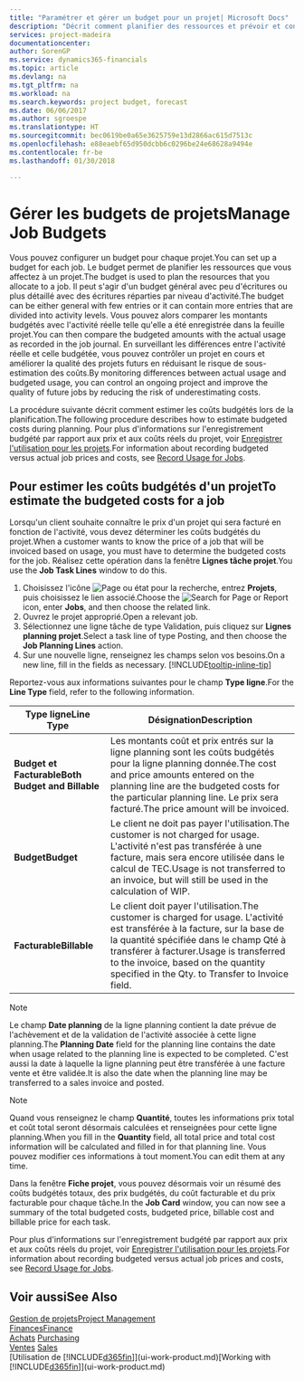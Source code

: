 ```yaml
---
title: "Paramétrer et gérer un budget pour un projet| Microsoft Docs"
description: "Décrit comment planifier des ressources et prévoir et contrôler les coûts d'un projet en définissant un budget pour chaque projet."
services: project-madeira
documentationcenter: 
author: SorenGP
ms.service: dynamics365-financials
ms.topic: article
ms.devlang: na
ms.tgt_pltfrm: na
ms.workload: na
ms.search.keywords: project budget, forecast
ms.date: 06/06/2017
ms.author: sgroespe
ms.translationtype: HT
ms.sourcegitcommit: bec0619be0a65e3625759e13d2866ac615d7513c
ms.openlocfilehash: e88eaebf65d950dcbb6c0296be24e68628a9494e
ms.contentlocale: fr-be
ms.lasthandoff: 01/30/2018

---
```

# <a name="manage-job-budgets"></a><span data-ttu-id="09f86-103">Gérer les budgets de projets</span><span class="sxs-lookup"><span data-stu-id="09f86-103">Manage Job Budgets</span></span>
<span data-ttu-id="09f86-104">Vous pouvez configurer un budget pour chaque projet.</span><span class="sxs-lookup"><span data-stu-id="09f86-104">You can set up a budget for each job.</span></span> <span data-ttu-id="09f86-105">Le budget permet de planifier les ressources que vous affectez à un projet.</span><span class="sxs-lookup"><span data-stu-id="09f86-105">The budget is used to plan the resources that you allocate to a job.</span></span> <span data-ttu-id="09f86-106">Il peut s'agir d'un budget général avec peu d'écritures ou plus détaillé avec des écritures réparties par niveau d'activité.</span><span class="sxs-lookup"><span data-stu-id="09f86-106">The budget can be either general with few entries or it can contain more entries that are divided into activity levels.</span></span> <span data-ttu-id="09f86-107">Vous pouvez alors comparer les montants budgétés avec l'activité réelle telle qu'elle a été enregistrée dans la feuille projet.</span><span class="sxs-lookup"><span data-stu-id="09f86-107">You can then compare the budgeted amounts with the actual usage as recorded in the job journal.</span></span> <span data-ttu-id="09f86-108">En surveillant les différences entre l'activité réelle et celle budgétée, vous pouvez contrôler un projet en cours et améliorer la qualité des projets futurs en réduisant le risque de sous-estimation des coûts.</span><span class="sxs-lookup"><span data-stu-id="09f86-108">By monitoring differences between actual usage and budgeted usage, you can control an ongoing project and improve the quality of future jobs by reducing the risk of underestimating costs.</span></span>

<span data-ttu-id="09f86-109">La procédure suivante décrit comment estimer les coûts budgétés lors de la planification.</span><span class="sxs-lookup"><span data-stu-id="09f86-109">The following procedure describes how to estimate budgeted costs during planning.</span></span> <span data-ttu-id="09f86-110">Pour plus d'informations sur l'enregistrement budgété par rapport aux prix et aux coûts réels du projet, voir [Enregistrer l'utilisation pour les projets](projects-how-record-job-usage.md).</span><span class="sxs-lookup"><span data-stu-id="09f86-110">For information about recording budgeted versus actual job prices and costs, see [Record Usage for Jobs](projects-how-record-job-usage.md).</span></span>  

## <a name="JobBudgetCosts"></a> <span data-ttu-id="09f86-111">Pour estimer les coûts budgétés d'un projet</span><span class="sxs-lookup"><span data-stu-id="09f86-111">To estimate the budgeted costs for a job</span></span>
<span data-ttu-id="09f86-112">Lorsqu'un client souhaite connaître le prix d'un projet qui sera facturé en fonction de l'activité, vous devez déterminer les coûts budgétés du projet.</span><span class="sxs-lookup"><span data-stu-id="09f86-112">When a customer wants to know the price of a job that will be invoiced based on usage, you must have to determine the budgeted costs for the job.</span></span> <span data-ttu-id="09f86-113">Réalisez cette opération dans la fenêtre **Lignes tâche projet**.</span><span class="sxs-lookup"><span data-stu-id="09f86-113">You use the **Job Task Lines** window to do this.</span></span>

1. <span data-ttu-id="09f86-114">Choisissez l'icône ![Page ou état pour la recherche](media/ui-search/search_small.png "Page ou état pour la recherche"), entrez **Projets**, puis choisissez le lien associé.</span><span class="sxs-lookup"><span data-stu-id="09f86-114">Choose the ![Search for Page or Report](media/ui-search/search_small.png "Search for Page or Report icon") icon, enter **Jobs**, and then choose the related link.</span></span>  
2. <span data-ttu-id="09f86-115">Ouvrez le projet approprié.</span><span class="sxs-lookup"><span data-stu-id="09f86-115">Open a relevant job.</span></span>
3. <span data-ttu-id="09f86-116">Sélectionnez une ligne tâche de type Validation, puis cliquez sur **Lignes planning projet**.</span><span class="sxs-lookup"><span data-stu-id="09f86-116">Select a task line of type Posting, and then choose the **Job Planning Lines** action.</span></span>
4. <span data-ttu-id="09f86-117">Sur une nouvelle ligne, renseignez les champs selon vos besoins.</span><span class="sxs-lookup"><span data-stu-id="09f86-117">On a new line, fill in the fields as necessary.</span></span> [!INCLUDE[tooltip-inline-tip](includes/tooltip-inline-tip_md.md)]   

<span data-ttu-id="09f86-118">Reportez-vous aux informations suivantes pour le champ **Type ligne**.</span><span class="sxs-lookup"><span data-stu-id="09f86-118">For the **Line Type** field, refer to the following information.</span></span>  

| <span data-ttu-id="09f86-119">Type ligne</span><span class="sxs-lookup"><span data-stu-id="09f86-119">Line Type</span></span> | <span data-ttu-id="09f86-120">Désignation</span><span class="sxs-lookup"><span data-stu-id="09f86-120">Description</span></span> |
| --- | --- |
| <span data-ttu-id="09f86-121">**Budget et Facturable**</span><span class="sxs-lookup"><span data-stu-id="09f86-121">**Both Budget and Billable**</span></span> |<span data-ttu-id="09f86-122">Les montants coût et prix entrés sur la ligne planning sont les coûts budgétés pour la ligne planning donnée.</span><span class="sxs-lookup"><span data-stu-id="09f86-122">The cost and price amounts entered on the planning line are the budgeted costs for the particular planning line.</span></span> <span data-ttu-id="09f86-123">Le prix sera facturé.</span><span class="sxs-lookup"><span data-stu-id="09f86-123">The price amount will be invoiced.</span></span> |
| <span data-ttu-id="09f86-124">**Budget**</span><span class="sxs-lookup"><span data-stu-id="09f86-124">**Budget**</span></span> |<span data-ttu-id="09f86-125">Le client ne doit pas payer l'utilisation.</span><span class="sxs-lookup"><span data-stu-id="09f86-125">The customer is not charged for usage.</span></span> <span data-ttu-id="09f86-126">L'activité n'est pas transférée à une facture, mais sera encore utilisée dans le calcul de TEC.</span><span class="sxs-lookup"><span data-stu-id="09f86-126">Usage is not transferred to an invoice, but will still be used in the calculation of WIP.</span></span> |
| <span data-ttu-id="09f86-127">**Facturable**</span><span class="sxs-lookup"><span data-stu-id="09f86-127">**Billable**</span></span> |<span data-ttu-id="09f86-128">Le client doit payer l'utilisation.</span><span class="sxs-lookup"><span data-stu-id="09f86-128">The customer is charged for usage.</span></span> <span data-ttu-id="09f86-129">L'activité est transférée à la facture, sur la base de la quantité spécifiée dans le champ Qté à transférer à facturer.</span><span class="sxs-lookup"><span data-stu-id="09f86-129">Usage is transferred to the invoice, based on the quantity specified in the Qty. to Transfer to Invoice field.</span></span> |

> [!NOTE]  
>   <span data-ttu-id="09f86-130">Le champ **Date planning** de la ligne planning contient la date prévue de l'achèvement et de la validation de l'activité associée à cette ligne planning.</span><span class="sxs-lookup"><span data-stu-id="09f86-130">The **Planning Date** field for the planning line contains the date when usage related to the planning line is expected to be completed.</span></span> <span data-ttu-id="09f86-131">C'est aussi la date à laquelle la ligne planning peut être transférée à une facture vente et être validée.</span><span class="sxs-lookup"><span data-stu-id="09f86-131">It is also the date when the planning line may be transferred to a sales invoice and posted.</span></span>  

> [!NOTE]  
>   <span data-ttu-id="09f86-132">Quand vous renseignez le champ **Quantité**, toutes les informations prix total et coût total seront désormais calculées et renseignées pour cette ligne planning.</span><span class="sxs-lookup"><span data-stu-id="09f86-132">When you fill in the **Quantity** field, all total price and total cost information will be calculated and filled in for that planning line.</span></span> <span data-ttu-id="09f86-133">Vous pouvez modifier ces informations à tout moment.</span><span class="sxs-lookup"><span data-stu-id="09f86-133">You can edit them at any time.</span></span>

<span data-ttu-id="09f86-134">Dans la fenêtre **Fiche projet**, vous pouvez désormais voir un résumé des coûts budgétés totaux, des prix budgétés, du coût facturable et du prix facturable pour chaque tâche.</span><span class="sxs-lookup"><span data-stu-id="09f86-134">In the **Job Card** window, you can now see a summary of the total budgeted costs, budgeted price, billable cost and billable price for each task.</span></span>

<span data-ttu-id="09f86-135">Pour plus d'informations sur l'enregistrement budgété par rapport aux prix et aux coûts réels du projet, voir [Enregistrer l'utilisation pour les projets](projects-how-record-job-usage.md).</span><span class="sxs-lookup"><span data-stu-id="09f86-135">For information about recording budgeted versus actual job prices and costs, see [Record Usage for Jobs](projects-how-record-job-usage.md).</span></span>

## <a name="see-also"></a><span data-ttu-id="09f86-136">Voir aussi</span><span class="sxs-lookup"><span data-stu-id="09f86-136">See Also</span></span>
[<span data-ttu-id="09f86-137">Gestion de projets</span><span class="sxs-lookup"><span data-stu-id="09f86-137">Project Management</span></span>](projects-manage-projects.md)  
[<span data-ttu-id="09f86-138">Finances</span><span class="sxs-lookup"><span data-stu-id="09f86-138">Finance</span></span>](finance.md)  
<span data-ttu-id="09f86-139">[Achats](purchasing-manage-purchasing.md)       </span><span class="sxs-lookup"><span data-stu-id="09f86-139">[Purchasing](purchasing-manage-purchasing.md)       </span></span>  
<span data-ttu-id="09f86-140">[Ventes](sales-manage-sales.md)    </span><span class="sxs-lookup"><span data-stu-id="09f86-140">[Sales](sales-manage-sales.md)    </span></span>  
<span data-ttu-id="09f86-141">[Utilisation de [!INCLUDE[d365fin](includes/d365fin_md.md)]](ui-work-product.md)</span><span class="sxs-lookup"><span data-stu-id="09f86-141">[Working with [!INCLUDE[d365fin](includes/d365fin_md.md)]](ui-work-product.md)</span></span>  

